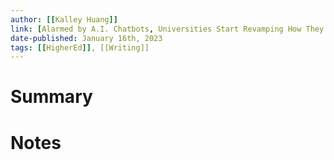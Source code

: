 ```yaml
---
author: [[Kalley Huang]]
link: [Alarmed by A.I. Chatbots, Universities Start Revamping How They Teach - The New York Times](https://www.nytimes.com/2023/01/16/technology/chatgpt-artificial-intelligence-universities.html)
date-published: January 16th, 2023
tags: [[HigherEd]], [[Writing]] 
---
```


# Summary
# Notes